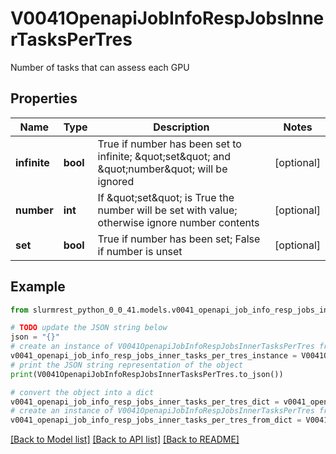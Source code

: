 # V0041OpenapiJobInfoRespJobsInnerTasksPerTres

Number of tasks that can assess each GPU

## Properties

Name | Type | Description | Notes
------------ | ------------- | ------------- | -------------
**infinite** | **bool** | True if number has been set to infinite; \&quot;set\&quot; and \&quot;number\&quot; will be ignored | [optional] 
**number** | **int** | If \&quot;set\&quot; is True the number will be set with value; otherwise ignore number contents | [optional] 
**set** | **bool** | True if number has been set; False if number is unset | [optional] 

## Example

```python
from slurmrest_python_0_0_41.models.v0041_openapi_job_info_resp_jobs_inner_tasks_per_tres import V0041OpenapiJobInfoRespJobsInnerTasksPerTres

# TODO update the JSON string below
json = "{}"
# create an instance of V0041OpenapiJobInfoRespJobsInnerTasksPerTres from a JSON string
v0041_openapi_job_info_resp_jobs_inner_tasks_per_tres_instance = V0041OpenapiJobInfoRespJobsInnerTasksPerTres.from_json(json)
# print the JSON string representation of the object
print(V0041OpenapiJobInfoRespJobsInnerTasksPerTres.to_json())

# convert the object into a dict
v0041_openapi_job_info_resp_jobs_inner_tasks_per_tres_dict = v0041_openapi_job_info_resp_jobs_inner_tasks_per_tres_instance.to_dict()
# create an instance of V0041OpenapiJobInfoRespJobsInnerTasksPerTres from a dict
v0041_openapi_job_info_resp_jobs_inner_tasks_per_tres_from_dict = V0041OpenapiJobInfoRespJobsInnerTasksPerTres.from_dict(v0041_openapi_job_info_resp_jobs_inner_tasks_per_tres_dict)
```
[[Back to Model list]](../README.md#documentation-for-models) [[Back to API list]](../README.md#documentation-for-api-endpoints) [[Back to README]](../README.md)


